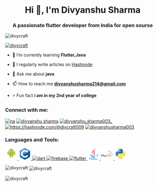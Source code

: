 <h1 align="center">Hi 👋, I'm Divyanshu Sharma</h1>
<h3 align="center">A passionate flutter developer from India for open sourse</h3>

<p align="left"> <img src="https://komarev.com/ghpvc/?username=divycraft&label=Profile%20views&color=0e75b6&style=flat" alt="divycraft" /> </p>

<p align="left"> <a href="https://github.com/ryo-ma/github-profile-trophy"><img src="https://github-profile-trophy.vercel.app/?username=divycraft" alt="divycraft" /></a> </p>

- 🌱 I’m currently learning **Flutter,Java**

- 📝 I regularly write articles on [Hashnode](Hashnode)

- 💬 Ask me about **java**

- 📫 How to reach me **divyanshusharma214@gmail.com**

- ⚡ Fun fact **i am in my 2nd year of college**

<h3 align="left">Connect with me:</h3>
<p align="left">
<a href="https://twitter.com/na" target="blank"><img align="center" src="https://raw.githubusercontent.com/rahuldkjain/github-profile-readme-generator/master/src/images/icons/Social/twitter.svg" alt="na" height="30" width="40" /></a>
<a href="https://linkedin.com/in/divyanshu sharma" target="blank"><img align="center" src="https://raw.githubusercontent.com/rahuldkjain/github-profile-readme-generator/master/src/images/icons/Social/linked-in-alt.svg" alt="divyanshu sharma" height="30" width="40" /></a>
<a href="https://instagram.com/divyanshu_sharma003_" target="blank"><img align="center" src="https://raw.githubusercontent.com/rahuldkjain/github-profile-readme-generator/master/src/images/icons/Social/instagram.svg" alt="divyanshu_sharma003_" height="30" width="40" /></a>
<a href="https://hashnode.com/https://hashnode.com/@divcraft009" target="blank"><img align="center" src="https://raw.githubusercontent.com/rahuldkjain/github-profile-readme-generator/master/src/images/icons/Social/hashnode.svg" alt="https://hashnode.com/@divcraft009" height="30" width="40" /></a>
<a href="https://www.leetcode.com/divyanshusharma003" target="blank"><img align="center" src="https://raw.githubusercontent.com/rahuldkjain/github-profile-readme-generator/master/src/images/icons/Social/leet-code.svg" alt="divyanshusharma003" height="30" width="40" /></a>
</p>

<h3 align="left">Languages and Tools:</h3>
<p align="left"> <a href="https://developer.android.com" target="_blank" rel="noreferrer"> <img src="https://raw.githubusercontent.com/devicons/devicon/master/icons/android/android-original-wordmark.svg" alt="android" width="40" height="40"/> </a> <a href="https://www.cprogramming.com/" target="_blank" rel="noreferrer"> <img src="https://raw.githubusercontent.com/devicons/devicon/master/icons/c/c-original.svg" alt="c" width="40" height="40"/> </a> <a href="https://dart.dev" target="_blank" rel="noreferrer"> <img src="https://www.vectorlogo.zone/logos/dartlang/dartlang-icon.svg" alt="dart" width="40" height="40"/> </a> <a href="https://firebase.google.com/" target="_blank" rel="noreferrer"> <img src="https://www.vectorlogo.zone/logos/firebase/firebase-icon.svg" alt="firebase" width="40" height="40"/> </a> <a href="https://flutter.dev" target="_blank" rel="noreferrer"> <img src="https://www.vectorlogo.zone/logos/flutterio/flutterio-icon.svg" alt="flutter" width="40" height="40"/> </a> <a href="https://www.java.com" target="_blank" rel="noreferrer"> <img src="https://raw.githubusercontent.com/devicons/devicon/master/icons/java/java-original.svg" alt="java" width="40" height="40"/> </a> <a href="https://www.mysql.com/" target="_blank" rel="noreferrer"> <img src="https://raw.githubusercontent.com/devicons/devicon/master/icons/mysql/mysql-original-wordmark.svg" alt="mysql" width="40" height="40"/> </a> <a href="https://www.python.org" target="_blank" rel="noreferrer"> <img src="https://raw.githubusercontent.com/devicons/devicon/master/icons/python/python-original.svg" alt="python" width="40" height="40"/> </a> </p>

<p><img align="left" src="https://github-readme-stats.vercel.app/api/top-langs?username=divycraft&show_icons=true&locale=en&layout=compact" alt="divycraft" /></p>

<p>&nbsp;<img align="center" src="https://github-readme-stats.vercel.app/api?username=divycraft&show_icons=true&locale=en" alt="divycraft" /></p>

<p><img align="center" src="https://github-readme-streak-stats.herokuapp.com/?user=divycraft&" alt="divycraft" /></p>
